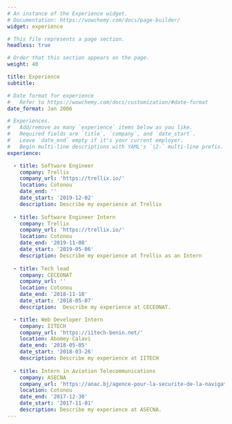 ```yaml
---
# An instance of the Experience widget.
# Documentation: https://wowchemy.com/docs/page-builder/
widget: experience

# This file represents a page section.
headless: true

# Order that this section appears on the page.
weight: 40

title: Experience
subtitle:

# Date format for experience
#   Refer to https://wowchemy.com/docs/customization/#date-format
date_format: Jan 2006

# Experiences.
#   Add/remove as many `experience` items below as you like.
#   Required fields are `title`, `company`, and `date_start`.
#   Leave `date_end` empty if it's your current employer.
#   Begin multi-line descriptions with YAML's `|2-` multi-line prefix.
experience:

  - title: Software Engineer
    company: Trellix
    company_url: 'https://trellix.io/'
    location: Cotonou
    date_end: ''
    date_start: '2019-12-02'
    description: Describe my experience at Trellix
    
  - title: Software Engineer Intern
    company: Trellix
    company_url: 'https://trellix.io/'
    location: Cotonou
    date_end: '2019-11-08'
    date_start: '2019-05-06'
    description: Describe my experience at Trellix as an Intern
  
  - title: Tech lead
    company: CECEONAT
    company_url: ''
    location: Cotonou
    date_end: '2018-11-18'
    date_start: '2018-05-07'
    description:  Describe my experience at CECEONAT.

  - title: Web Developer Intern
    company: IITECH
    company_url: 'https://iitech-benin.net/'
    location: Abomey-Calavi
    date_end: '2018-05-05'
    date_start: '2018-03-26'
    description: Describe my experience at IITECH
    
  - title: Intern in Aviation Telecommunications
    company: ASECNA
    company_url: 'https://anac.bj/agence-pour-la-securite-de-la-navigation-aerienne-asecna'
    location: Cotonou
    date_end: '2017-12-30'
    date_start: '2017-11-01'
    description: Describe my experience at ASECNA.
---
```

